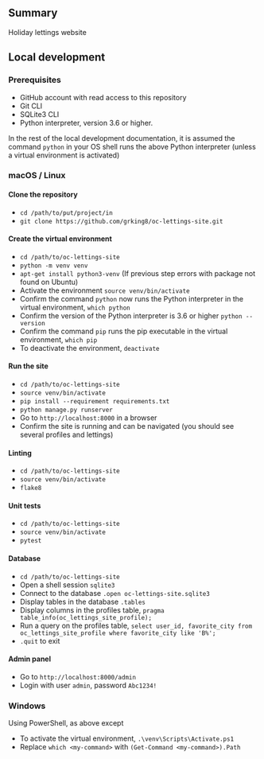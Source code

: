 ## Summary

Holiday lettings website

## Local development

### Prerequisites

- GitHub account with read access to this repository
- Git CLI
- SQLite3 CLI
- Python interpreter, version 3.6 or higher. 

In the rest of the local development documentation, it is assumed the command `python` in 
your OS shell runs the above Python interpreter (unless a virtual environment is activated)

### macOS / Linux

#### Clone the repository

- `cd /path/to/put/project/in`
- `git clone https://github.com/grking8/oc-lettings-site.git`

#### Create the virtual environment

- `cd /path/to/oc-lettings-site`
- `python -m venv venv`
- `apt-get install python3-venv` (If previous step errors with package not found on Ubuntu)
- Activate the environment `source venv/bin/activate`
- Confirm the command `python` now runs the Python interpreter in the virtual environment,
`which python`
- Confirm the version of the Python interpreter is 3.6 or higher `python --version`
- Confirm the command `pip` runs the pip executable in the virtual environment, `which pip`
- To deactivate the environment, `deactivate`

#### Run the site

- `cd /path/to/oc-lettings-site`
- `source venv/bin/activate`
- `pip install --requirement requirements.txt`
- `python manage.py runserver`
- Go to `http://localhost:8000` in a browser
- Confirm the site is running and can be navigated (you should see several profiles and lettings)

#### Linting

- `cd /path/to/oc-lettings-site`
- `source venv/bin/activate`
- `flake8`

#### Unit tests

- `cd /path/to/oc-lettings-site`
- `source venv/bin/activate`
- `pytest`

#### Database

- `cd /path/to/oc-lettings-site`
- Open a shell session `sqlite3`
- Connect to the database `.open oc-lettings-site.sqlite3`
- Display tables in the database `.tables`
- Display columns in the profiles table, `pragma table_info(oc_lettings_site_profile);`
- Run a query on the profiles table, `select user_id, favorite_city from
  oc_lettings_site_profile where favorite_city like 'B%';`
- `.quit` to exit

#### Admin panel

- Go to `http://localhost:8000/admin`
- Login with user `admin`, password `Abc1234!`

### Windows

Using PowerShell, as above except

- To activate the virtual environment, `.\venv\Scripts\Activate.ps1` 
- Replace `which <my-command>` with `(Get-Command <my-command>).Path`
